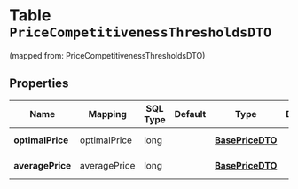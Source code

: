 
# Table `PriceCompetitivenessThresholdsDTO`
(mapped from: PriceCompetitivenessThresholdsDTO)

## Properties
Name | Mapping | SQL Type | Default | Type | Description | Notes
---- | ------- | -------- | ------- | ---- | ----------- | -----
**optimalPrice** | optimalPrice | long |  | [**BasePriceDTO**](BasePriceDTO.md) |  |  [optional] [foreignkey]
**averagePrice** | averagePrice | long |  | [**BasePriceDTO**](BasePriceDTO.md) |  |  [optional] [foreignkey]




